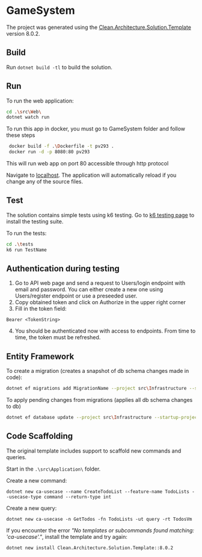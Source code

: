 ﻿# GameSystem

The project was generated using the [Clean.Architecture.Solution.Template](https://github.com/jasontaylordev/GameSystem) version 8.0.2.

## Build

Run `dotnet build -tl` to build the solution.

## Run

To run the web application:

```bash
cd .\src\Web\
dotnet watch run
```
To run this app in docker, you must go to GameSystem folder and follow these steps

```bash
 docker build -f .\Dockerfile -t pv293 .
 docker run -d -p 8080:80 pv293
```
This will run web app on port 80 accessible through http protocol

Navigate to [localhost](https://localhost:5001). The application will automatically reload if you change any of the source files.

## Test

The solution contains simple tests using k6 testing.
Go to [k6 testing page](https://k6.io/docs/get-started/installation/) to install the testing suite.

To run the tests:
```bash
cd .\tests
k6 run TestName
```

## Authentication during testing

1. Go to API web page and send a request to Users/login endpoint with email and password. 
    You can either create a new one using Users/register endpoint or use a preseeded user.
2. Copy obtained token and click on Authorize in the upper right corner 
3. Fill in the token field:
```
Bearer <TokenString>
```
4. You should be authenticated now with access to endpoints. From time to time, the token must be refreshed.

## Entity Framework
To create a migration (creates a snapshot of db schema changes made in code):
```bash
dotnet ef migrations add MigrationName --project src\Infrastructure --startup-project src\Web
```

To apply pending changes from migrations (applies all db schema changes to db)
```bash
dotnet ef database update --project src\Infrastructure --startup-project src\Web  
```

## Code Scaffolding

The original template includes support to scaffold new commands and queries.

Start in the `.\src\Application\` folder.

Create a new command:

```
dotnet new ca-usecase --name CreateTodoList --feature-name TodoLists --usecase-type command --return-type int
```

Create a new query:

```
dotnet new ca-usecase -n GetTodos -fn TodoLists -ut query -rt TodosVm
```

If you encounter the error *"No templates or subcommands found matching: 'ca-usecase'."*, install the template and try again:

```bash
dotnet new install Clean.Architecture.Solution.Template::8.0.2
```
